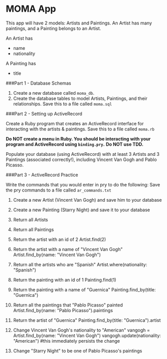 # MOMA App

This app will have 2 models: Artists and Paintings. An Artist has many paintings, and a Painting belongs to an Artist.

An Artist has
* name
* nationality

A Painting has
* title

###Part 1 - Database Schemas

1. Create a new database called `moma_db`.
2. Create the database tables to model Artists, Paintings, and their relationships. Save this to a file called `moma.sql`

###Part 2 - Setting up ActiveRecord

Create a Ruby program that creates an ActiveRecord interface for interacting with the artists & paintings. Save this to a file called `moma.rb`

__Do NOT create a menu in Ruby. You should be interacting with your program and ActiveRecord using `binding.pry`.__
__Do NOT use TDD.__

Populate your database (using ActiveRecord) with at least 3 Artists and 3 Paintings (associated correctly!), including Vincent Van Gogh and Pablo Picasso.

###Part 3 - ActiveRecord Practice

Write the commands that you would enter in pry to do the following:
Save the pry commands to a file called `ar_commands.txt`

1. Create a new Artist (Vincent Van Gogh) and save him to your database
2. Create a new Painting (Starry Night) and save it to your database

3. Return all Artists
4. Return all Paintings

5. Return the artist with an id of 2
    Artist.find(2)
6. Return the artist with a name of "Vincent Van Gogh"
    Artist.find_by(name: "Vincent Van Gogh")
7. Return all the artists who are "Spanish"
    Artist.where(nationality: "Spanish")
8. Return the painting with an id of 1
    Painting.find(1)
9. Return the painting with a name of "Guernica"
    Painting.find_by(title: "Guernica")
10. Return all the paintings that "Pablo Picasso" painted
    Artist.find_by(name: "Pablo Picasso").paintings
11. Return the artist of "Guernica"
    Painting.find_by(title: "Guernica").artist
12. Change Vincent Van Gogh's nationality to "American"
    vangogh = Artist.find_by(name: "Vincent Van Gogh")
    vangogh.update(nationality: "American")
    #this immediately persists the change
13. Change "Starry Night" to be one of Pablo Picasso's paintings

